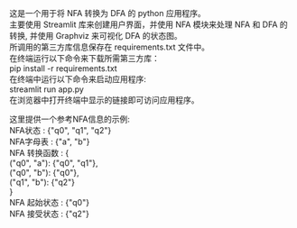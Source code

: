 这是一个用于将 NFA 转换为 DFA 的 python 应用程序。  
主要使用 Streamlit 库来创建用户界面，并使用 NFA 模块来处理 NFA 和 DFA 的转换, 并使用 Graphviz 来可视化 DFA 的状态图。  
所调用的第三方库信息保存在 requirements.txt 文件中。  
在终端运行以下命令来下载所需第三方库：  
pip install -r requirements.txt  
在终端中运行以下命令来启动应用程序:  
streamlit run app.py  
在浏览器中打开终端中显示的链接即可访问应用程序。  
  
这里提供一个参考NFA信息的示例:  
NFA状态 : {"q0", "q1", "q2"}  
NFA字母表 : {"a", "b"}  
NFA 转换函数 : {  
    ("q0", "a"): {"q0", "q1"},  
    ("q0", "b"): {"q0"},  
    ("q1", "b"): {"q2"}  
}  
NFA 起始状态 : {"q0"}  
NFA 接受状态 : {"q2"}  
